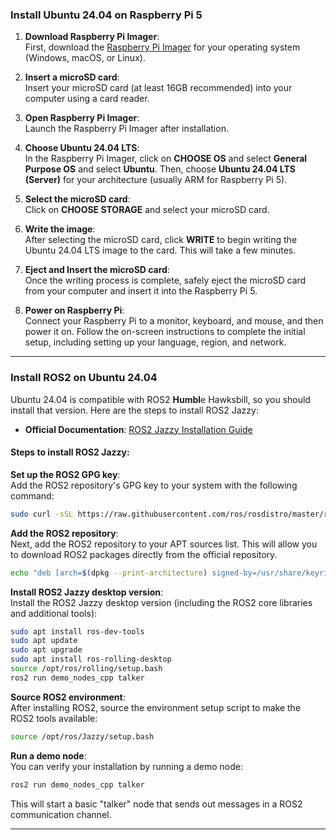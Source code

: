### Install Ubuntu 24.04 on Raspberry Pi 5

1. **Download Raspberry Pi Imager**:  
   First, download the [Raspberry Pi Imager](https://www.raspberrypi.org/software/) for your operating system (Windows, macOS, or Linux).

2. **Insert a microSD card**:  
   Insert your microSD card (at least 16GB recommended) into your computer using a card reader.

3. **Open Raspberry Pi Imager**:  
   Launch the Raspberry Pi Imager after installation.

4. **Choose Ubuntu 24.04 LTS**:  
   In the Raspberry Pi Imager, click on **CHOOSE OS** and select **General Purpose OS** and select **Ubuntu**. Then, choose **Ubuntu 24.04 LTS (Server)** for your architecture (usually ARM for Raspberry Pi 5).

5. **Select the microSD card**:  
   Click on **CHOOSE STORAGE** and select your microSD card.

6. **Write the image**:  
   After selecting the microSD card, click **WRITE** to begin writing the Ubuntu 24.04 LTS image to the card. This will take a few minutes.

7. **Eject and Insert the microSD card**:  
   Once the writing process is complete, safely eject the microSD card from your computer and insert it into the Raspberry Pi 5.

8. **Power on Raspberry Pi**:  
   Connect your Raspberry Pi to a monitor, keyboard, and mouse, and then power it on. Follow the on-screen instructions to complete the initial setup, including setting up your language, region, and network.

---

### Install ROS2 on Ubuntu 24.04

Ubuntu 24.04 is compatible with ROS2 **Humbl**e Hawksbill, so you should install that version. Here are the steps to install ROS2 Jazzy:

- **Official Documentation**: [ROS2 Jazzy Installation Guide](https://docs.ros.org/en/Jazzy/Installation/Ubuntu-Install-Debians.html)

#### Steps to install ROS2 Jazzy:

**Set up the ROS2 GPG key**:  
   Add the ROS2 repository's GPG key to your system with the following command:

   ```bash
   sudo curl -sSL https://raw.githubusercontent.com/ros/rosdistro/master/ros.key -o /usr/share/keyrings/ros-archive-keyring.gpg
   ```

**Add the ROS2 repository**:  
   Next, add the ROS2 repository to your APT sources list. This will allow you to download ROS2 packages directly from the official repository.

   ```bash
   echo "deb [arch=$(dpkg --print-architecture) signed-by=/usr/share/keyrings/ros-archive-keyring.gpg] http://packages.ros.org/ros2/ubuntu $(. /etc/os-release && echo $UBUNTU_CODENAME) main" | sudo tee /etc/apt/sources.list.d/ros2.list > /dev/null
   ```

**Install ROS2 Jazzy desktop version**:  
   Install the ROS2 Jazzy desktop version (including the ROS2 core libraries and additional tools):

   ```bash
   sudo apt install ros-dev-tools
   sudo apt update
   sudo apt upgrade
   sudo apt install ros-rolling-desktop
   source /opt/ros/rolling/setup.bash
   ros2 run demo_nodes_cpp talker
   ```

**Source ROS2 environment**:  
   After installing ROS2, source the environment setup script to make the ROS2 tools available:

   ```bash
   source /opt/ros/Jazzy/setup.bash
   ```

**Run a demo node**:  
   You can verify your installation by running a demo node:

   ```bash
   ros2 run demo_nodes_cpp talker
   ```

This will start a basic "talker" node that sends out messages in a ROS2 communication channel.

---

